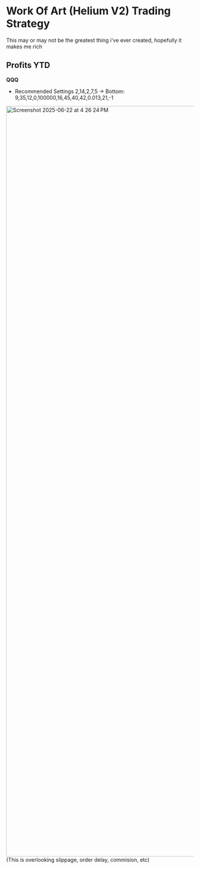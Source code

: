 # Work Of Art (Helium V2) Trading Strategy
This may or may not be the greatest thing i've ever created, hopefully it makes me rich

## Profits YTD
**QQQ**
- Recommended Settings
2,14,2,7,5 -> Bottom: 9,35,12,0,100000,16,45,40,42,0.013,21,-1
<img width="2012" alt="Screenshot 2025-06-22 at 4 26 24 PM" src="https://github.com/user-attachments/assets/56a90efd-6673-403b-8424-4b01437f3b13" />
(This is overlooking slippage, order delay, commision, etc)
